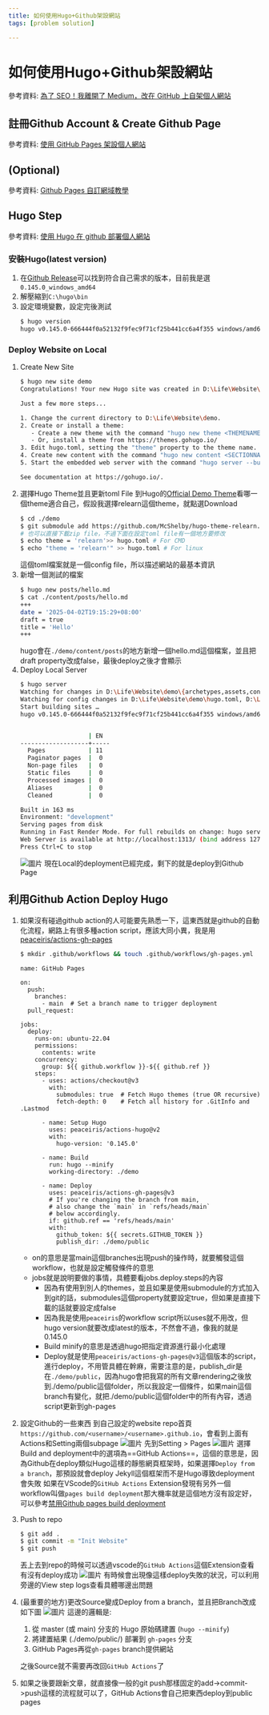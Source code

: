 ```yaml
---
title: 如何使用Hugo+Github架設網站
tags: [problem solution]

---
```


# 如何使用Hugo+Github架設網站
參考資料: [為了 SEO！我離開了 Medium，改在 GitHub 上自架個人網站](https://kucw.io/blog/2021/1/from-medium-to-github/)

## 註冊Github Account & Create Github Page
參考資料: [使用 GitHub Pages 架設個人網站](https://hackmd.io/@flagmaker/BkvQphP65)

## (Optional)
參考資料: [Github Pages 自訂網域教學](https://medium.com/zrealm-ios-dev/github-pages-%E8%87%AA%E8%A8%82%E7%B6%B2%E5%9F%9F%E6%95%99%E5%AD%B8-483af5d93297)

## Hugo Step

參考資料: [使用 Hugo 在 github 部署個人網站](https://sean22492249.medium.com/%E4%BD%BF%E7%94%A8-hugo-%E5%9C%A8-github-%E9%83%A8%E7%BD%B2%E5%80%8B%E4%BA%BA%E7%B6%B2%E7%AB%99-5b2ff19f8b6)

### 安裝Hugo(latest version)
1. 在[Github Release](https://github.com/gohugoio/hugo/releases)可以找到符合自己需求的版本，目前我是選`0.145.0_windows_amd64`
2. 解壓縮到`C:\hugo\bin`
3. 設定環境變數，設定完後測試
    ```bash
    $ hugo version
    hugo v0.145.0-666444f0a52132f9fec9f71cf25b441cc6a4f355 windows/amd64 BuildDate=2025-02-26T15:41:25Z VendorInfo=gohugoio
    ```
### Deploy Website on Local
1. Create New Site
    ```bash
    $ hugo new site demo
    Congratulations! Your new Hugo site was created in D:\Life\Website\demo.
    
    Just a few more steps...
    
    1. Change the current directory to D:\Life\Website\demo.
    2. Create or install a theme:
       - Create a new theme with the command "hugo new theme <THEMENAME>"
       - Or, install a theme from https://themes.gohugo.io/
    3. Edit hugo.toml, setting the "theme" property to the theme name.
    4. Create new content with the command "hugo new content <SECTIONNAME>\<FILENAME>.<FORMAT>".
    5. Start the embedded web server with the command "hugo server --buildDrafts".
    
    See documentation at https://gohugo.io/.
    ```
2. 選擇Hugo Theme並且更新toml File
    到Hugo的[Official Demo Theme](https://themes.gohugo.io/)看哪一個theme適合自己，假設我選擇relearn這個theme，就點選Download
    ```bash
    $ cd ./demo
    $ git submodule add https://github.com/McShelby/hugo-theme-relearn.git themes/relearn # 因為我是用relearn這個theme所以URL和folder name是customize
    # 也可以直接下載zip file，不過下面在設定toml file有一個地方要修改
    $ echo theme = 'relearn'>> hugo.toml # For CMD
    $ echo "theme = 'relearn'" >> hugo.toml # For linux
    ```
    這個toml檔案就是一個config file，所以描述網站的最基本資訊
3. 新增一個測試的檔案
    ```bash
    $ hugo new posts/hello.md
    $ cat ./content/posts/hello.md
    +++
    date = '2025-04-02T19:15:29+08:00'
    draft = true
    title = 'Hello'
    +++
    ```
    hugo會在`./demo/content/posts`的地方新增一個hello.md這個檔案，並且把draft property改成false，最後deploy之後才會顯示
4. Deploy Local Server
    ```bash
    $ hugo server
    Watching for changes in D:\Life\Website\demo\{archetypes,assets,content,data,i18n,layouts,static,themes}
    Watching for config changes in D:\Life\Website\demo\hugo.toml, D:\Life\Website\demo\themes\relearn\hugo.toml
    Start building sites …
    hugo v0.145.0-666444f0a52132f9fec9f71cf25b441cc6a4f355 windows/amd64 BuildDate=2025-02-26T15:41:25Z VendorInfo=gohugoio


                       | EN
    -------------------+-----
      Pages            | 11
      Paginator pages  |  0
      Non-page files   |  0
      Static files     |  0
      Processed images |  0
      Aliases          |  0
      Cleaned          |  0
    
    Built in 163 ms
    Environment: "development"
    Serving pages from disk
    Running in Fast Render Mode. For full rebuilds on change: hugo server --disableFastRender
    Web Server is available at http://localhost:1313/ (bind address 127.0.0.1)
    Press Ctrl+C to stop
    ```
    ![圖片](https://hackmd.io/_uploads/SkoITccp1e.png)
    現在Local的deployment已經完成，剩下的就是deploy到Github Page
## 利用Github Action Deploy Hugo
1. 如果沒有碰過github action的人可能要先熟悉一下，這東西就是github的自動化流程，網路上有很多種action script，應該大同小異，我是用[peaceiris/actions-gh-pages](https://github.com/peaceiris/actions-gh-pages#getting-started)
    ```bash
    $ mkdir .github/workflows && touch .github/workflows/gh-pages.yml
    ```
    ```yaml=
    name: GitHub Pages
    
    on:
      push:
        branches:
          - main  # Set a branch name to trigger deployment
      pull_request:
    
    jobs:
      deploy:
        runs-on: ubuntu-22.04
        permissions:
          contents: write
        concurrency:
          group: ${{ github.workflow }}-${{ github.ref }}
        steps:
          - uses: actions/checkout@v3
            with:
              submodules: true  # Fetch Hugo themes (true OR recursive)
              fetch-depth: 0    # Fetch all history for .GitInfo and .Lastmod
    
          - name: Setup Hugo
            uses: peaceiris/actions-hugo@v2
            with:
              hugo-version: '0.145.0'
    
          - name: Build
            run: hugo --minify
            working-directory: ./demo
    
          - name: Deploy
            uses: peaceiris/actions-gh-pages@v3
            # If you're changing the branch from main,
            # also change the `main` in `refs/heads/main`
            # below accordingly.
            if: github.ref == 'refs/heads/main'
            with:
              github_token: ${{ secrets.GITHUB_TOKEN }}
              publish_dir: ./demo/public
    ```
    * on的意思是當main這個branches出現push的操作時，就要觸發這個workflow，也就是設定觸發條件的意思
    * jobs就是說明要做的事情，具體要看jobs.deploy.steps的內容
        * 因為有使用到別人的themes，並且如果是使用submodule的方式加入到git的話，submodules這個property就要設定true，但如果是直接下載的話就要設定成false
        * 因為我是使用`peaceiris`的workflow script所以uses就不用改，但hugo version就要改成latest的版本，不然會不過，像我的就是0.145.0
        * Build minify的意思是透過hugo把指定資源進行最小化處理
        * Deploy就是使用`peaceiris/actions-gh-pages@v3`這個版本的script，進行deploy，不用管具體在幹麻，需要注意的是，publish_dir是在`./demo/public`，因為hugo會把我寫的所有文章rendering之後放到./demo/public這個folder，所以我設定一個條件，如果main這個branch有變化，就把./demo/public這個folder中的所有內容，透過script更新到gh-pages
2. 設定Github的一些東西
    到自己設定的website repo首頁`https://github.com/<username>/<username>.github.io`，會看到上面有Actions和Setting兩個subpage
    ![圖片](https://hackmd.io/_uploads/SJjgXj5pyx.png)
    先到Setting > Pages
    ![圖片](https://hackmd.io/_uploads/HJZ4Xicpkg.png)
    選擇Build and deployment中的選項為==GitHub Actions==，這個的意思是，因為Github在deploy類似Hugo這樣的靜態網頁框架時，如果選擇`Deploy from a branch`，那預設就會deploy Jekyll這個框架而不是Hugo導致deployment會失敗
    如果在VScode的`GitHub Actions` Extension發現有另外一個workflow叫做`pages build deployment`那大機率就是這個地方沒有設定好，可以參考[禁用Github pages build deployment](https://blog.361way.com/2023/10/pages-build-deployment.html)
3. Push to repo
    ```bash
    $ git add .
    $ git commit -m "Init Website"
    $ git push
    ```
    丟上去到repo的時候可以透過vscode的`GitHub Actions`這個Extension查看有沒有deploy成功
    ![圖片](https://hackmd.io/_uploads/rJNFHs5a1x.png)
    有時候會出現像這樣deploy失敗的狀況，可以利用旁邊的View step logs查看具體哪邊出問題
4. (最重要的地方)更改Source變成Deploy from a branch，並且把Branch改成如下圖
    ![圖片](https://hackmd.io/_uploads/BywW0hcaJe.png)
    這邊的邏輯是: 
    1. 從 master (或 main) 分支的 Hugo 原始碼建置 (`hugo --minify`)
    2. 將建置結果 (./demo/public/) 部署到 `gh-pages` 分支
    3. GitHub Pages再從`gh-pages` branch提供網站

    之後Source就不需要再改回`GitHub Actions`了
5. 如果之後要跟新文章，就直接像一般的git push那樣固定的add->commit->push這樣的流程就可以了，GitHub Actions會自己把東西deploy到public pages